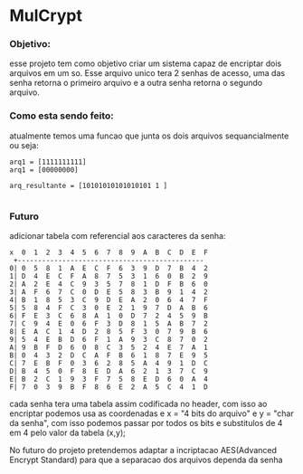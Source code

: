 # MulCrypt

### Objetivo:
esse projeto tem como objetivo criar um sistema capaz de encriptar dois arquivos em um so. 
Esse arquivo unico tera 2 senhas de acesso, uma das senha retorna o primeiro arquivo e a outra senha retorna o segundo arquivo.

### Como esta sendo feito:

atualmente temos uma funcao que junta os dois arquivos sequancialmente ou seja:
```
arq1 = [1111111111]
arq1 = [00000000]

arq_resultante = [10101010101010101 1 ]


```


### Futuro 

adicionar tabela com referencial aos caracteres da senha:
```
x  0  1  2  3  4  5  6  7  8  9  A  B  C  D  E  F
 +----------------------------------------------
0| 0  5  8  1  A  E  C  F  6  3  9  D  7  B  4  2  
1| D  4  E  C  F  A  8  7  5  3  1  6  0  B  2  9  
2| A  2  E  4  C  9  3  5  7  8  1  D  F  B  6  0  
3| A  F  6  7  C  0  D  E  5  8  3  B  9  1  4  2  
4| B  1  8  5  3  C  9  D  E  A  2  0  6  4  7  F  
5| 5  8  4  F  C  3  0  E  2  1  9  7  D  A  B  6  
6| F  E  3  C  6  8  A  1  0  D  7  2  4  5  9  B  
7| C  9  4  E  0  6  F  3  D  8  1  5  A  B  7  2  
8| E  A  C  1  4  D  2  8  5  F  3  0  7  9  B  6  
9| 5  4  E  B  D  6  F  1  A  9  3  C  8  7  0  2  
A| 9  B  F  D  6  0  8  C  3  5  2  4  E  7  A  1  
B| 0  4  3  2  D  C  A  F  B  6  1  8  7  E  9  5  
C| 7  E  B  F  0  3  6  2  8  5  A  4  9  1  D  C  
D| B  4  5  0  F  8  E  D  A  6  2  1  3  7  C  9  
E| B  2  C  1  9  3  F  7  5  8  E  D  6  0  A  4  
F| 7  0  3  9  B  F  8  6  E  2  A  5  C  4  1  D  

```

cada senha tera uma tabela assim codificada no header, com isso ao encriptar podemos usa as coordenadas e x = "4 bits do arquivo" e y = "char da senha", com isso podemos passar por todos os bits e substitulos de 4 em 4 pelo valor da tabela (x,y);

No futuro do projeto pretendemos adaptar a incriptacao AES(Advanced Encrypt Standard) para que a separacao dos arquivos dependa da senha
